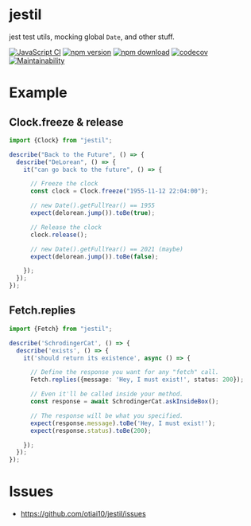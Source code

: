 # jestil

jest test utils, mocking global `Date`, and other stuff.


[![JavaScript CI](https://github.com/otiai10/jestil/workflows/JavaScript%20CI/badge.svg)](https://github.com/otiai10/jestil/actions?query=workflow%3A%22JavaScript+CI%22)
[![npm version](https://badge.fury.io/js/jestil.svg)](https://badge.fury.io/js/jestil)
[![npm download](https://img.shields.io/npm/dt/jestil.svg)](https://www.npmjs.com/package/jestil)
[![codecov](https://codecov.io/gh/otiai10/jestil/branch/main/graph/badge.svg?token=Pde7yW9nef)](https://codecov.io/gh/otiai10/jestil)
[![Maintainability](https://api.codeclimate.com/v1/badges/384382f3414cc21ad50a/maintainability)](https://codeclimate.com/github/otiai10/jestil/maintainability)

# Example

## Clock.freeze & release

```typescript
import {Clock} from "jestil";

describe("Back to the Future", () => {
  describe("DeLorean", () => {
    it("can go back to the future", () => {

      // Freeze the clock
      const clock = Clock.freeze("1955-11-12 22:04:00");

      // new Date().getFullYear() == 1955
      expect(delorean.jump()).toBe(true);

      // Release the clock
      clock.release();

      // new Date().getFullYear() == 2021 (maybe)
      expect(delorean.jump()).toBe(false);

    });
  });
});
```

## Fetch.replies

```typescript
import {Fetch} from "jestil";

describe('SchrodingerCat', () => {
  describe('exists', () => {
    it('should return its existence', async () => {

      // Define the response you want for any "fetch" call.
      Fetch.replies({message: 'Hey, I must exist!', status: 200});

      // Even it'll be called inside your method.
      const response = await SchrodingerCat.askInsideBox();

      // The response will be what you specified.
      expect(response.message).toBe('Hey, I must exist!');
      expect(response.status).toBe(200);

    });
  });
});
```

# Issues

- https://github.com/otiai10/jestil/issues
